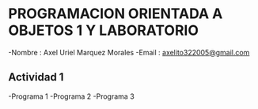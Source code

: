# PROGRAMACION ORIENTADA A OBJETOS 1 Y LABORATORIO
-Nombre : Axel Uriel Marquez Morales
-Email : axelito322005@gmail.com

## Actividad 1
-Programa 1
-Programa 2 
-Programa 3